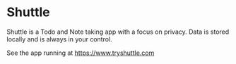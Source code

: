 # Shuttle

Shuttle is a Todo and Note taking app with a focus on privacy. Data is stored locally and is always in your control.

See the app running at https://www.tryshuttle.com
